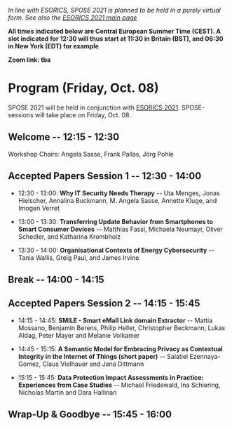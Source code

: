 
*In line with ESORICS, SPOSE 2021 is planned to be held in a purely virtual form. See also the [ESORICS 2021 main page](https://esorics2021.athene-center.de/index.php)*

**All times indicated below are Central European Summer Time (CEST). A slot indicated for 12:30 will thus start at 11:30 in Britain (BST), and 06:30 in New York (EDT) for example**

<!--**Zoom link: [https://surrey-ac.zoom.us/j/97874221590](https://surrey-ac.zoom.us/j/97874221590)** -->
**Zoom link: tba**

# Program (Friday, Oct. 08) 

SPOSE 2021 will be held in conjunction with [ESORICS 2021](https://esorics2021.athene-center.de/index.php). SPOSE-sessions will take place on Friday, Oct. 08.

## Welcome -- 12:15 - 12:30

Workshop Chairs: Angela Sasse, Frank Pallas, Jörg Pohle

## Accepted Papers Session 1 -- 12:30 - 14:00

* 12:30 - 13:00: **Why IT Security Needs Therapy** -- Uta Menges, Jonas Hielscher, Annalina Buckmann, M. Angela Sasse, Annette Kluge, and Imogen Verret

* 13:00 - 13:30: **Transferring Update Behavior from Smartphones to Smart Consumer Devices** -- Matthias Fassl, Michaela Neumayr, Oliver Schedler, and Katharina Krombholz

* 13:30 - 14:00: **Organisational Contexts of Energy Cybersecurity** -- Tania Wallis, Greig Paul, and James Irvine

## Break -- 14:00 - 14:15

## Accepted Papers Session 2 -- 14:15 - 15:45

* 14:15 - 14:45: **SMILE - Smart eMaIl Link domain Extractor** -- Mattia Mossano, Benjamin Berens, Philip Heller, Christopher Beckmann, Lukas Aldag, Peter Mayer and Melanie Volkamer

* 14:45 - 15:15: **A Semantic Model for Embracing Privacy as Contextual Integrity in the Internet of Things (short paper)** -- Salatiel Ezennaya-Gomez, Claus Vielhauer and Jana Dittmann

* 15:15 - 15:45: **Data Protection Impact Assessments in Practice: Experiences from Case Studies** -- Michael Friedewald, Ina Schiering, Nicholas Martin and Dara Hallinan

## Wrap-Up & Goodbye -- 15:45 - 16:00

<!-- Workshop organization is partially supported by the project [DaSKITA](https://www.ise.tu-berlin.de/menue/projekte/daskita/), funded by the German [Ministry of Justice and for Consumer Protection](https://www.bmjv.de) -->



<!-- Workshop organization is partially supported by the project [DaSKITA](https://www.ise.tu-berlin.de/menue/projekte/daskita/), funded by the German [Ministry of Justice and for Consumer Protection](https://www.bmjv.de) -->
